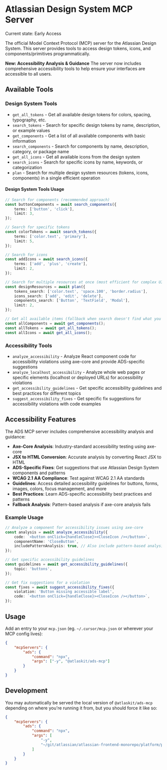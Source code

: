 # Atlassian Design System MCP Server

Current state: Early Access

The official Model Context Protocol (MCP) server for the Atlassian Design System. This server
provides tools to access design tokens, icons, and components/primitives programmatically.

**New: Accessibility Analysis & Guidance** The server now includes comprehensive accessibility tools
to help ensure your interfaces are accessible to all users.

## Available Tools

### Design System Tools

- `get_all_tokens` - Get all available design tokens for colors, spacing, typography, etc.
- `search_tokens` - Search for specific design tokens by name, description, or example values
- `get_components` - Get a list of all available components with basic information
- `search_components` - Search for components by name, description, category, or package name
- `get_all_icons` - Get all available icons from the design system
- `search_icons` - Search for specific icons by name, keywords, or categorization
- `plan` - Search for multiple design system resources (tokens, icons, components) in a single
  efficient operation

#### Design System Tools Usage

```typescript
// Search for components (recommended approach)
const buttonComponents = await search_components({
	terms: ['button', 'click'],
	limit: 3,
});

// Search for specific tokens
const colorTokens = await search_tokens({
	terms: ['color.text', 'primary'],
	limit: 5,
});

// Search for icons
const addIcons = await search_icons({
	terms: ['add', 'plus', 'create'],
	limit: 2,
});

// Search for multiple resources at once (most efficient for complex UI patterns)
const designResources = await plan({
	tokens_search: ['color.text', 'space.100', 'border.radius'],
	icons_search: ['add', 'edit', 'delete'],
	components_search: ['Button', 'TextField', 'Modal'],
	limit: 2,
});

// Get all available items (fallback when search doesn't find what you need)
const allComponents = await get_components();
const allTokens = await get_all_tokens();
const allIcons = await get_all_icons();
```

### Accessibility Tools

- `analyze_accessibility` - Analyze React component code for accessibility violations using axe-core
  and provide ADS-specific suggestions
- `analyze_localhost_accessibility` - Analyze whole web pages or specific elements (localhost or
  deployed URLs) for accessibility violations
- `get_accessibility_guidelines` - Get specific accessibility guidelines and best practices for
  different topics
- `suggest_accessibility_fixes` - Get specific fix suggestions for accessibility violations with
  code examples

## Accessibility Features

The ADS MCP server includes comprehensive accessibility analysis and guidance:

- **Axe-Core Analysis**: Industry-standard accessibility testing using axe-core
- **JSX to HTML Conversion**: Accurate analysis by converting React JSX to HTML
- **ADS-Specific Fixes**: Get suggestions that use Atlassian Design System components and patterns
- **WCAG 2.1 AA Compliance**: Test against WCAG 2.1 AA standards
- **Guidelines**: Access detailed accessibility guidelines for buttons, forms, images, colors, focus
  management, and more
- **Best Practices**: Learn ADS-specific accessibility best practices and patterns
- **Fallback Analysis**: Pattern-based analysis if axe-core analysis fails

### Example Usage

```typescript
// Analyze a component for accessibility issues using axe-core
const analysis = await analyze_accessibility({
	code: `<button onClick={handleClose}><CloseIcon /></button>`,
	componentName: 'CloseButton',
	includePatternAnalysis: true, // Also include pattern-based analysis
});

// Get specific accessibility guidelines
const guidelines = await get_accessibility_guidelines({
	topic: 'buttons',
});

// Get fix suggestions for a violation
const fixes = await suggest_accessibility_fixes({
	violation: 'Button missing accessible label',
	code: `<button onClick={handleClose}><CloseIcon /></button>`,
});
```

## Usage

Add an entry to your `mcp.json` (eg. `~/.cursor/mcp.json` or wherever your MCP config lives):

```json
{
	"mcpServers": {
		"ads": {
			"command": "npx",
			"args": ["-y", "@atlaskit/ads-mcp"]
		}
	}
}
```

## Development

You may automatically be served the local version of `@atlaskit/ads-mcp` depending on where you're
running it from, but you should force it like so:

```json
{
	"mcpServers": {
		"ads": {
			"command": "npx",
			"args": [
				"-y",
				"~/git/atlassian/atlassian-frontend-monorepo/platform/packages/design-system/ads-mcp"
			]
		}
	}
}
```
